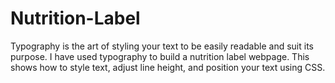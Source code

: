 # Nutrition-Label
Typography is the art of styling your text to be easily readable and suit its purpose. I have used typography to build a nutrition label webpage. This shows how to style text, adjust line height, and position your text using CSS.
